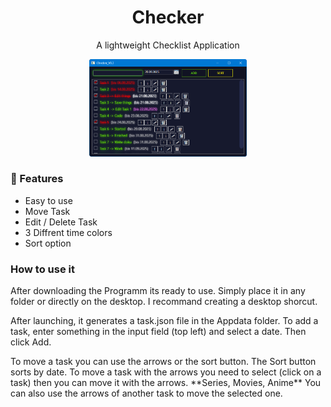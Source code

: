 <h1 align="center">Checker</h1>
<p align="center">A lightweight Checklist Application</p>
<p align="center"><img src="https://github.com/RichyLAW/Checker/blob/main/Checker_image_v1.png" width="50%"></p>

### 🚀 Features
- Easy to use
- Move Task
- Edit / Delete Task
- 3 Diffrent time colors
- Sort option

### How to use it
<p>After downloading the Programm its ready to use. Simply place it in any folder or directly on the desktop. I recommand creating a desktop shorcut. </p>
<p>After launching, it generates a task.json file in the Appdata folder. To add a task, enter something in the input field (top left) and select a date. Then click Add.</p>
<p>To move a task you can use the arrows or the sort button. The Sort button sorts by date. To move a task with the arrows you need to select (click on a task) then you can move it with the arrows. **Series, Movies, Anime** You can also use the arrows of another task to move the selected one.</p>
